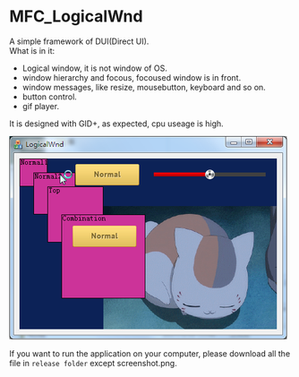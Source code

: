 # MFC_LogicalWnd
A simple framework of DUI(Direct UI).    
What is in it:  
* Logical window, it is not window of OS.  
* window hierarchy and focous, focoused window is in front.  
* window messages, like resize, mousebutton, keyboard and so on.  
* button control.  
* gif player.  

It is designed with GID+, as expected, cpu useage is high.

![screenshot](https://github.com/qiminixi/MFC_LogicalWnd/blob/master/release/screenshot.png)

If you want to run the application on your computer, please download all the file in `release folder` except screenshot.png.  

